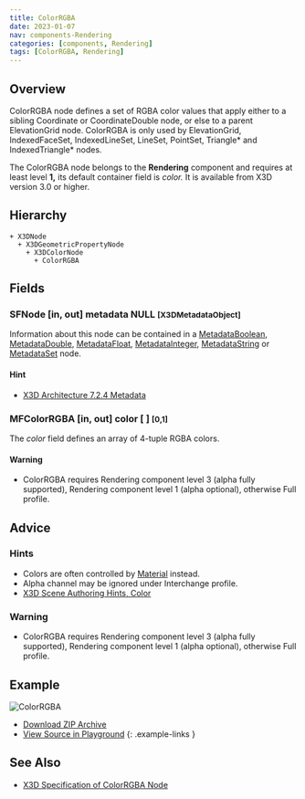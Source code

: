 ```yaml
---
title: ColorRGBA
date: 2023-01-07
nav: components-Rendering
categories: [components, Rendering]
tags: [ColorRGBA, Rendering]
---
```

<style>
.post h3 {
  word-spacing: 0.2em;
}
</style>

## Overview

ColorRGBA node defines a set of RGBA color values that apply either to a sibling Coordinate or CoordinateDouble node, or else to a parent ElevationGrid node. ColorRGBA is only used by ElevationGrid, IndexedFaceSet, IndexedLineSet, LineSet, PointSet, Triangle* and IndexedTriangle* nodes.

The ColorRGBA node belongs to the **Rendering** component and requires at least level **1,** its default container field is *color.* It is available from X3D version 3.0 or higher.

## Hierarchy

```
+ X3DNode
  + X3DGeometricPropertyNode
    + X3DColorNode
      + ColorRGBA
```

## Fields

### SFNode [in, out] **metadata** NULL <small>[X3DMetadataObject]</small>

Information about this node can be contained in a [MetadataBoolean](/x_ite/components/core/metadataboolean/), [MetadataDouble](/x_ite/components/core/metadatadouble/), [MetadataFloat](/x_ite/components/core/metadatafloat/), [MetadataInteger](/x_ite/components/core/metadatainteger/), [MetadataString](/x_ite/components/core/metadatastring/) or [MetadataSet](/x_ite/components/core/metadataset/) node.

#### Hint

- [X3D Architecture 7.2.4 Metadata](https://www.web3d.org/specifications/X3Dv4/ISO-IEC19775-1v4-IS/Part01/components/core.html#Metadata)

### MFColorRGBA [in, out] **color** [ ] <small>[0,1]</small>

The *color* field defines an array of 4-tuple RGBA colors.

#### Warning

- ColorRGBA requires Rendering component level 3 (alpha fully supported), Rendering component level 1 (alpha optional), otherwise Full profile.

## Advice

### Hints

- Colors are often controlled by [Material](/x_ite/components/shape/material/) instead.
- Alpha channel may be ignored under Interchange profile.
- [X3D Scene Authoring Hints, Color](https://www.web3d.org/x3d/content/examples/X3dSceneAuthoringHints.html#Color)

### Warning

- ColorRGBA requires Rendering component level 3 (alpha fully supported), Rendering component level 1 (alpha optional), otherwise Full profile.

## Example

<x3d-canvas class="xr-button-br" src="https://create3000.github.io/media/examples/Rendering/ColorRGBA/ColorRGBA.x3d" contentScale="auto" update="auto">
  <img src="https://create3000.github.io/media/examples/Rendering/ColorRGBA/screenshot.avif" alt="ColorRGBA"/>
</x3d-canvas>

- [Download ZIP Archive](https://create3000.github.io/media/examples/Rendering/ColorRGBA/ColorRGBA.zip)
- [View Source in Playground](/x_ite/playground/?url=https://create3000.github.io/media/examples/Rendering/ColorRGBA/ColorRGBA.x3d)
{: .example-links }

## See Also

- [X3D Specification of ColorRGBA Node](https://www.web3d.org/documents/specifications/19775-1/V4.0/Part01/components/rendering.html#ColorRGBA)
